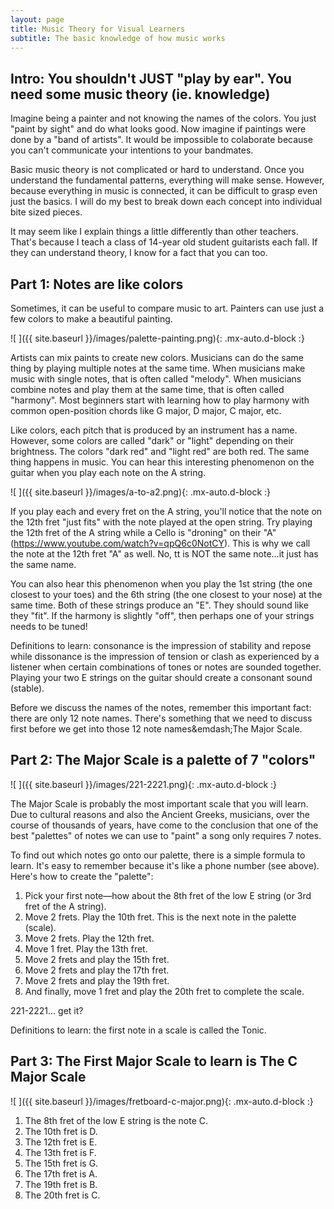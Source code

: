 ```yaml
---
layout: page
title: Music Theory for Visual Learners
subtitle: The basic knowledge of how music works
---
```


## Intro: You shouldn't JUST "play by ear". You need some music theory (ie. knowledge)

Imagine being a painter and not knowing the names of the colors. You just "paint by sight" and do what looks good. Now imagine if paintings were done by a "band of artists". It would be impossible to colaborate because you can't communicate your intentions to your bandmates.

Basic music theory is not complicated or hard to understand. Once you understand the fundamental patterns, everything will make sense. However, because everything in music is connected, it can be difficult to grasp even just the basics. I will do my best to break down each concept into individual bite sized pieces. 

It may seem like I explain things a little differently than other teachers. That's because I teach a class of 14-year old student guitarists each fall. If they can understand theory, I know for a fact that you can too.


## Part 1: Notes are like colors

Sometimes, it can be useful to compare music to art. Painters can use just a few colors to make a beautiful painting. 

![ ]({{ site.baseurl }}/images/palette-painting.png){: .mx-auto.d-block :}

Artists can mix paints to create new colors. Musicians can do the same thing by playing multiple notes at the same time. When musicians make music with single notes, that is often called "melody". When musicians combine notes and play them at the same time, that is often called "harmony". Most beginners start with learning how to play harmony with common open-position chords like G major, D major, C major, etc.

Like colors, each pitch that is produced by an instrument has a name. However, some colors are called "dark" or "light" depending on their brightness. The colors "dark red" and "light red" are both red. The same thing happens in music. You can hear this interesting phenomenon on the guitar when you play each note on the A string.

![ ]({{ site.baseurl }}/images/a-to-a2.png){: .mx-auto.d-block :}

If you play each and every fret on the A string, you'll notice that the note on the 12th fret "just fits" with the note played at the open string. Try playing the 12th fret of the A string while a Cello is "droning" on their "A" (https://www.youtube.com/watch?v=qpQ6c0NotCY). This is why we call the note at the 12th fret "A" as well. No, tt is NOT the same note...it just has the same name.

You can also hear this phenomenon when you play the 1st string (the one closest to your toes) and the 6th string (the one closest to your nose) at the same time. Both of these strings produce an "E". They should sound like they "fit". If the harmony is slightly "off", then perhaps one of your strings needs to be tuned!

Definitions to learn: consonance is the impression of stability and repose while dissonance is the impression of tension or clash as experienced by a listener when certain combinations of tones or notes are sounded together. Playing your two E strings on the guitar should create a consonant sound (stable).

Before we discuss the names of the notes, remember this important fact: there are only 12 note names. There's something that we need to discuss first before we get into those 12 note names&emdash;The Major Scale.

## Part 2: The Major Scale is a palette of 7 "colors"

![ ]({{ site.baseurl }}/images/221-2221.png){: .mx-auto.d-block :}

The Major Scale is probably the most important scale that you will learn. Due to cultural reasons and also the Ancient Greeks, musicians, over the course of thousands of years, have come to the conclusion that one of the best "palettes" of notes we can use to "paint" a song only requires 7 notes.

To find out which notes go onto our palette, there is a simple formula to learn. It's easy to remember because it's like a phone number (see above). Here's how to create the "palette":

1. Pick your first note—how about the 8th fret of the low E string (or 3rd fret of the A string).
2. Move 2 frets. Play the 10th fret. This is the next note in the palette (scale).
3. Move 2 frets. Play the 12th fret.
4. Move 1 fret. Play the 13th fret.
5. Move 2 frets and play the 15th fret.
6. Move 2 frets and play the 17th fret.
7. Move 2 frets and play the 19th fret.
8. And finally, move 1 fret and play the 20th fret to complete the scale. 

221-2221... get it?

Definitions to learn: the first note in a scale is called the Tonic.

## Part 3: The First Major Scale to learn is The C Major Scale

![ ]({{ site.baseurl }}/images/fretboard-c-major.png){: .mx-auto.d-block :}

1. The 8th fret of the low E string is the note C.
2. The 10th fret is D.
3. The 12th fret is E.
4. The 13th fret is F.
5. The 15th fret is G.
6. The 17th fret is A.
7. The 19th fret is B.
8. The 20th fret is C.